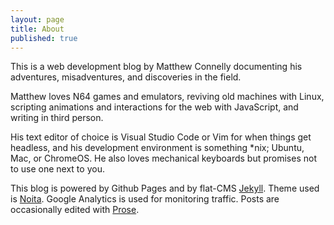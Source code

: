 ```yaml
---
layout: page
title: About
published: true
---
```


This is a web development blog by Matthew Connelly documenting his adventures, misadventures, and discoveries in the field.   

Matthew loves N64 games and emulators, reviving old machines with Linux, scripting animations and interactions for the web with JavaScript, and writing in third person.

His text editor of choice is Visual Studio Code or Vim for when things get headless, and his development environment is something *nix; Ubuntu, Mac, or ChromeOS. He also loves mechanical keyboards but promises not to use one next to you.

This blog is powered by Github Pages and by flat-CMS [Jekyll](http://jekyllrb.com/). Theme used is [Noita](https://github.com/penibelst/jekyll-noita). Google Analytics is used for monitoring traffic. Posts are occasionally edited with [Prose](http://prose.io/).